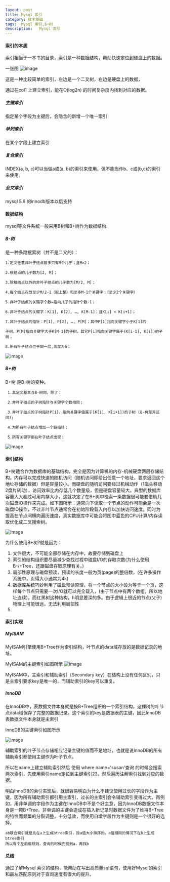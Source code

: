 ```yaml
---
layout: post
title: Mysql 索引
category: 技术基础
tags:  Mysql 索引,B+树
description:   Mysql 索引
---
```



#### 索引的本质

索引相当于一本书的目录，索引是一种数据结构，帮助快速定位到硬盘上的数据。


一张图
![image](http://7x00ae.com1.z0.glb.clouddn.com/%E7%B4%A2%E5%BC%95.png)

这是一种比较简单的索引，左边是一个二叉树，右边是硬盘上的数据，

通过在col1 上建立索引，能在O(log2n) 的时间复杂度内找到对应的数据。

##### 主键索引

指定某个字段为主键后，会隐含的新增一个唯一索引

##### 单列索引
在某个字段上建立索引

##### 复合索引

INDEX(a, b, c)可以当做a或(a, b)的索引来使用，但不能当作b、c或(b,c)的索引来使用。

##### 全文索引

mysql 5.6 的innodb版本以后支持




#### 数据结构

mysql等文件系统一般采用B树和B+树作为数据结构.

##### B-树
 是一种多路搜索树（并不是二叉的）：
 


    1.定义任意非叶子结点最多只有M个儿子；且M>2；

    2.根结点的儿子数为[2, M]；

    3.除根结点以外的非叶子结点的儿子数为[M/2, M]；

    4.每个结点存放至少M/2-1（取上整）和至多M-1个关键字；（至少2个关键字）

    5.非叶子结点的关键字个数=指向儿子的指针个数-1；

    6.非叶子结点的关键字：K[1], K[2], …, K[M-1]；且K[i] < K[i+1]；

    7.非叶子结点的指针：P[1], P[2], …, P[M]；其中P[1]指向关键字小于K[1]的

    子树，P[M]指向关键字大于K[M-1]的子树，其它P[i]指向关键字属于(K[i-1], K[i])的子树；

    8.所有叶子结点位于同一层,高度为h；

![image](http://7x00ae.com1.z0.glb.clouddn.com/b-%E6%A0%91.JPG)
##### B+树
 B+树 是B-树的变种。

     1.其定义基本与B-树同，除了：

     2.非叶子结点的子树指针与关键字个数相同；

     3.非叶子结点的子树指针P[i]，指向关键字值属于[K[i], K[i+1])的子树 (B-树是开区间);

     4.为所有叶子结点增加一个链指针；

     5.所有关键字都在叶子结点出现；

![image](http://7x00ae.com1.z0.glb.clouddn.com/B+%E6%A0%91.JPG)


#### 索引结构

B+树适合作为数据库的基础结构，完全是因为计算机的内存-机械硬盘两层存储结构。内存可以完成快速的随机访问（随机访问即给出任意一个地址，要求返回这个地址存储的数据）但是容量较小。而硬盘的随机访问要经过机械动作（1磁头移动 2盘片转动），访问效率比内存低几个数量级，但是硬盘容量较大。典型的数据库容量大大超过可用内存大小，这就决定了在B+树中检索一条数据很可能要借助几次磁盘IO操作来完成。如下图所示：通常向下读取一个节点的动作可能会是一次磁盘IO操作，不过非叶节点通常会在初始阶段载入内存以加快访问速度。同时为提高在节点间横向遍历速度，真实数据库中可能会将图中蓝色的CPU计算/内存读取优化成二叉搜索树。


![image](http://7x00ae.com1.z0.glb.clouddn.com/mysql%E6%90%9C%E7%B4%A2%E8%8A%82%E7%82%B9.png)

为什么使用B+树?就是因为：

1. 文件很大，不可能全部存储在内存中，故要存储到磁盘上
2. 索引的结构组织要尽量减少查找过程中磁盘I/O的存取次数(为什么使用B-/+Tree，还跟磁盘存取原理有关。)
3. 局部性原理与磁盘预读，预读的长度一般为页(page)的整倍数，(在许多操作系统中，页得大小通常为4k)
4. 数据库系统巧妙利用了磁盘预读原理，将一个节点的大小设为等于一个页，这样每个节点只需要一次I/O就可以完全载入，(由于节点中有两个数组，所以地址连续)。而红黑树这种结构，h明显要深的多。由于逻辑上很近的节点(父子)物理上可能很远，无法利用局部性
5. 


#### 索引实现

##### MyISAM

MyISAM引擎使用B+Tree作为索引结构，叶节点的data域存放的是数据记录的地址。

MyISAM的主键索引如图所示
![image](http://7x00ae.com1.z0.glb.clouddn.com/MyISAME%E7%B4%A2%E5%BC%95.png)


MyISAM中，主索引和辅助索引（Secondary key）在结构上没有任何区别，只是主索引要求key是唯一的，而辅助索引的key可以重复。


##### InnoDB
在InnoDB中，表数据文件本身就是按B+Tree组织的一个索引结构，这棵树的叶节点data域保存了完整的数据记录。这个索引的key是数据表的主键，因此InnoDB表数据文件本身就是主索引

InnoDB的主键索引如图所示

![image](http://7x00ae.com1.z0.glb.clouddn.com/InnoDB%E7%B4%A2%E5%BC%95.png)

辅助索引的叶子节点存储相应记录主键的值而不是地址，也就是说InnoDB的所有辅助索引都使用主键作为叶子节点。

所以在name上建立辅助索引然后 使用 where name='susan'查询 的时候会搜索两次索引，先使用索引name定位到主键索引23。然后遍历注解索引找到对应的数据。

明白InnoDB的索引实现后，就很容易明白为什么不建议使用过长的字段作为主键，因为所有辅助索引都引用主索引，过长的主索引会令辅助索引变得过大。再例如，用非单调的字段作为主键在InnoDB中不是个好主意，因为InnoDB数据文件本身是一颗B+Tree，非单调的主键会造成在插入新记录时数据文件为了维持B+Tree的特性而频繁的分裂调整，十分低效，而使用自增字段作为主键则是一个很好的选择。


	ab联合索引就是先在a上生成btree索引，按a值大小排序的。a值相同的情况下在b上生成btree索引
	所以有个左前缀规则，查询的时候先找到a，再找b


#### 总结

通过了解Mysql 索引的结构，能帮助在写出高质量sql语句，使用好Mysql的索引和最左匹配原则对于查询速度有很大的提升。